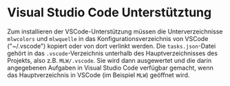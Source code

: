 Visual Studio Code Unterstütztung
=================================

Zum installieren der VSCode-Unterstützung müssen die
Unterverzeichnisse `mlwcolors` und `mlwquelle` in das
Konfigurationsverzeichnis von VSCode ("~/.vscode") kopiert oder von
dort verlinkt werden. Die `tasks.json`-Datei gehört in das
`.vscode`-Verzeichnis unterhalb des Hauptverzeichnisses des Projekts,
also z.B. `MLW/.vscode`. Sie wird dann ausgewertet und die darin
angegebenen Aufgaben in Visual Studio Code verfügbar gemacht, wenn das
Hauptverzeichnis in VSCode (im Beispiel `MLW`) geöffnet wird.

